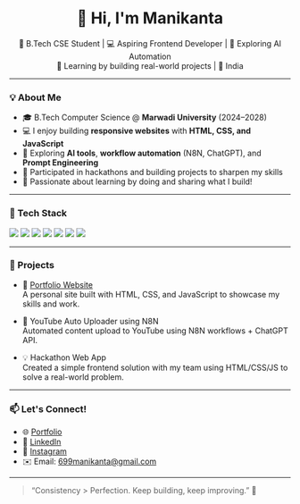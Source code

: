 <h1 align="center">👋 Hi, I'm Manikanta</h1>

<p align="center">
🚀 B.Tech CSE Student | 💻 Aspiring Frontend Developer | 🤖 Exploring AI Automation<br>
🌱 Learning by building real-world projects | 📍 India
</p>

---

### 💡 About Me

- 🎓 B.Tech Computer Science @ **Marwadi University** (2024–2028)
- 💻 I enjoy building **responsive websites** with **HTML, CSS, and JavaScript**
- 🤖 Exploring **AI tools**, **workflow automation** (N8N, ChatGPT), and **Prompt Engineering**
- 🏁 Participated in hackathons and building projects to sharpen my skills
- 🎯 Passionate about learning by doing and sharing what I build!

---

### 🧰 Tech Stack

<img src="https://img.shields.io/badge/-HTML5-orange?style=flat&logo=html5&logoColor=white">
<img src="https://img.shields.io/badge/-CSS3-blue?style=flat&logo=css3">
<img src="https://img.shields.io/badge/-JavaScript-yellow?style=flat&logo=javascript&logoColor=black">
<img src="https://img.shields.io/badge/-Git-black?style=flat&logo=git">
<img src="https://img.shields.io/badge/-GitHub-black?style=flat&logo=github">
<img src="https://img.shields.io/badge/-N8N-red?style=flat&logo=n8n&logoColor=white">
<img src="https://img.shields.io/badge/-ChatGPT-10A37F?style=flat&logo=openai&logoColor=white">

---

### 🧩 Projects

- 💼 [Portfolio Website](https://mani-manepalli.github.io/Portfolio-2/)  
  A personal site built with HTML, CSS, and JavaScript to showcase my skills and work.

- 🤖 YouTube Auto Uploader using N8N  
  Automated content upload to YouTube using N8N workflows + ChatGPT API.

- 💡 Hackathon Web App  
  Created a simple frontend solution with my team using HTML/CSS/JS to solve a real-world problem.

---

### 📫 Let's Connect!

- 🌐 [Portfolio](https://mani-manepalli.github.io/Protfolio-2/)
- 💼 [LinkedIn](https://www.linkedin.com/in/mani-kanta69/)
- 📸 [Instagram](https://www.instagram.com/ig_tony_69_?igsh=Zm4xb3BpMDRueDBn)
- ✉️ Email: 699manikanta@gmail.com

---

> “Consistency > Perfection. Keep building, keep improving.” 💯
